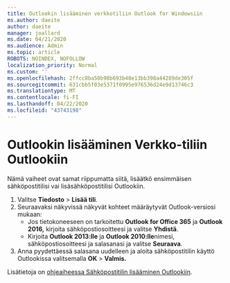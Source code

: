 ```yaml
---
title: Outlookin lisääminen verkkotiliin Outlook for Windowsiin
ms.author: daeite
author: daeite
manager: joallard
ms.date: 04/21/2020
ms.audience: Admin
ms.topic: article
ROBOTS: NOINDEX, NOFOLLOW
localization_priority: Normal
ms.custom: ''
ms.openlocfilehash: 2ffcc8ba50b98b693b48e13bb398a44289de305f
ms.sourcegitcommit: 631cbb5f03e5371f0995e976536d24e9d13746c3
ms.translationtype: MT
ms.contentlocale: fi-FI
ms.lasthandoff: 04/22/2020
ms.locfileid: "43743198"
---
```

# <a name="add-your-outlook-on-the-web-account-to-outlook"></a>Outlookin lisääminen Verkko-tiliin Outlookiin

Nämä vaiheet ovat samat riippumatta siitä, lisäätkö ensimmäisen sähköpostitilisi vai lisäsähköpostitilisi Outlookiin.

1. Valitse **Tiedosto** > **Lisää tili**.
1. Seuraavaksi näkyvissä näkyvät kohteet määräytyvät Outlook-versiosi mukaan:
    - Jos tietokoneeseen on tarkoitettu **Outlook for Office 365** ja **Outlook 2016,** kirjoita sähköpostiosoitteesi ja valitse **Yhdistä**.
    - Kirjoita **Outlook 2013:lle** ja **Outlook 2010:lle**nimesi, sähköpostiosoitteesi ja salasanasi ja valitse **Seuraava**.
1. Anna pyydettäessä salasana uudelleen ja aloita sähköpostitilin käyttö Outlookissa valitsemalla **OK** > **Valmis.**

Lisätietoja on [ohjeaiheessa Sähköpostitilin lisääminen Outlookiin](https://support.office.com/article/6e27792a-9267-4aa4-8bb6-c84ef146101b).